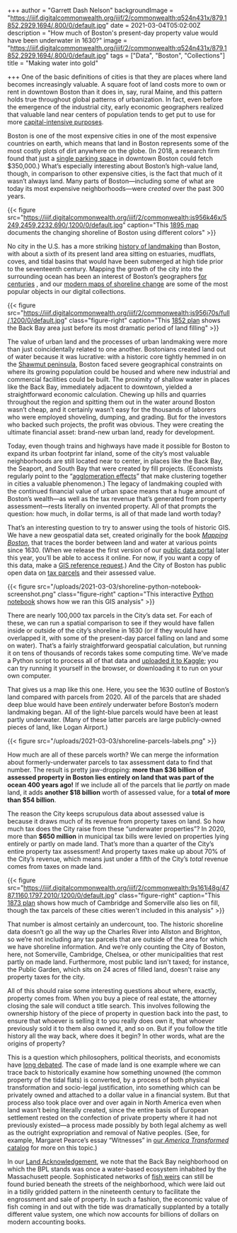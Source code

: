 +++
author = "Garrett Dash Nelson"
backgroundImage = "https://iiif.digitalcommonwealth.org/iiif/2/commonwealth:q524n431x/879,1852,2929,1694/,800/0/default.jpg"
date = 2021-03-04T05:02:00Z
description = "How much of Boston's present-day property value would have been underwater in 1630?"
image = "https://iiif.digitalcommonwealth.org/iiif/2/commonwealth:q524n431x/879,1852,2929,1694/,800/0/default.jpg"
tags = ["Data", "Boston", "Collections"]
title = "Making water into gold"

+++
One of the basic definitions of cities is that they are places where land becomes increasingly valuable. A square foot of land costs more to own or rent in downtown Boston than it does in, say, rural Maine, and this pattern holds true throughout global patterns of urbanization. In fact, even before the emergence of the industrial city, early economic geographers realized that valuable land near centers of population tends to get put to use for more [capital-intensive purposes](https://www.thoughtco.com/von-thunen-model-1435806).

Boston is one of the most expensive cities in one of the most expensive countries on earth, which means that land in Boston represents some of the most costly plots of dirt anywhere on the globe. (In 2018, a research firm found that just a [single parking space](https://boston.curbed.com/2018/5/23/17383890/boston-parking-spaces-for-sale-2018) in downtown Boston could fetch $350,000.) What’s especially interesting about Boston’s high-value land, though, in comparison to other expensive cities, is the fact that much of it wasn’t always land. Many parts of Boston—including some of what are today its most expensive neighborhoods—were _created_ over the past 300 years.

{{< figure src="https://iiif.digitalcommonwealth.org/iiif/2/commonwealth:js956k46x/5249,2459,2232,690/,1200/0/default.jpg" caption="This [1895 map](https://collections.leventhalmap.org/search/commonwealth:js956k45n) documents the changing shoreline of Boston using different colors" >}}

No city in the U.S. has a more striking [history of landmaking](http://www.worldcat.org/oclc/1004039006) than Boston, with about a sixth of its present land area sitting on estuaries, mudflats, coves, and tidal basins that would have been submerged at high tide prior to the seventeenth century. Mapping the growth of the city into the surrounding ocean has been an interest of Boston’s geographers [for centuries](https://collections.leventhalmap.org/search/commonwealth:js956k45n) , and our [modern maps of shoreline change](https://collections.leventhalmap.org/search?f%5Bname_facet_ssim%5D%5B%5D=Map+Works%2C+Inc.) are some of the most popular objects in our digital collections.

{{< figure src="https://iiif.digitalcommonwealth.org/iiif/2/commonwealth:js956j70s/full/,1200/0/default.jpg" class="figure-right" caption="This [1852 plan](https://collections.leventhalmap.org/search/commonwealth:js956j691) shows the Back Bay area just before its most dramatic period of land filling" >}}

The value of urban land and the processes of urban landmaking were more than just coincidentally related to one another. Bostonians created land out of water because it was lucrative: with a historic core tightly hemmed in on the [Shawmut peninsula](https://collections.leventhalmap.org/search/commonwealth:z603vj63p), Boston faced severe geographical constraints on where its growing population could be housed and where new industrial and commercial facilities could be built. The proximity of shallow water in places like the Back Bay, immediately adjacent to downtown, yielded a straightforward economic calculation. Chewing up hills and quarries throughout the region and spitting them out in the water around Boston wasn’t cheap, and it certainly wasn’t easy for the thousands of laborers who were employed shoveling, dumping, and grading. But for the investors who backed such projects, the profit was obvious. They were creating the ultimate financial asset: brand-new urban land, ready for development.

Today, even though trains and highways have made it possible for Boston to expand its urban footprint far inland, some of the city’s most valuable neighborhoods are still located near to center, in places like the Back Bay, the Seaport, and South Bay that were created by fill projects. (Economists regularly point to the “[agglomeration effects](https://link.springer.com/article/10.1007/s00168-019-00957-4)” that make clustering together in cities a valuable phenomenon.) The legacy of landmaking coupled with the continued financial value of urban space means that a huge amount of Boston’s wealth—as well as the tax revenue that’s generated from property assessment—rests literally on invented property. All of that prompts the question: how much, in dollar terms, is all of that made land worth today?

That’s an interesting question to try to answer using the tools of historic GIS. We have a new geospatial data set, created originally for the book [*Mapping Boston*](http://www.worldcat.org/oclc/883984062), that traces the border between land and water at various points since 1630. (When we release the first version of our [public data portal](https://www.leventhalmap.org/articles/introducing-our-public-data-project/) later this year, you’ll be able to access it online. For now, if you want a copy of this data, make a [GIS reference request](https://www.leventhalmap.org/research/geospatial/).) And the City of Boston has public open data on [tax parcels](https://bostonopendata-boston.opendata.arcgis.com/datasets/656184711a95466fba3218d64b894627_8/data) and their assessed value.

{{< figure src="/uploads/2021-03-03/shoreline-python-notebook-screenshot.png" class="figure-right" caption="This interactive [Python notebook](https://www.kaggle.com/garrettdashnelson/underwater-properties) shows how we ran this GIS analysis" >}}

There are nearly 100,000 tax parcels in the City’s data set. For each of these, we can run a spatial comparison to see if they would have fallen inside or outside of the city’s shoreline in 1630 (or if they would have overlapped it, with some of the present-day parcel falling on land and some on water). That’s a fairly straightforward geospatial calculation, but running it on tens of thousands of records takes some computing time. We’ve made a Python script to process all of that data and [uploaded it to Kaggle](https://www.kaggle.com/garrettdashnelson/underwater-properties); you can try running it yourself in the browser, or downloading it to run on your own computer.

That gives us a map like this one. Here, you see the 1630 outline of Boston’s land compared with parcels from 2020. All of the parcels that are shaded deep blue would have been _entirely_ underwater before Boston’s modern landmaking began. All of the light-blue parcels would have been at least partly underwater. (Many of these latter parcels are large publicly-owned pieces of land, like Logan Airport.)

{{< figure src="/uploads/2021-03-03/shoreline-parcels-labels.png" >}}

How much are all of these parcels worth? We can merge the information about formerly-underwater parcels to tax assessment data to find that number. The result is pretty jaw-dropping: **more than $36 billion of assessed property in Boston lies entirely on land that was part of the ocean 400 years ago!** If we include all of the parcels that lie _partly_ on made land, it adds **another $18 billion** worth of assessed value, for a **total of more than $54 billion**.

The reason the City keeps scrupulous data about assessed value is because it draws much of its revenue from property taxes on land. So how much tax does the City raise from these “underwater properties”? In 2020, more than **$650 million** in municipal tax bills were levied on properties lying entirely or partly on made land. That’s more than a quarter of the City’s entire property tax assessment! And property taxes make up about 70% of the City’s revenue, which means just under a fifth of the City’s _total_ revenue comes from taxes on made land.

{{< figure src="https://iiif.digitalcommonwealth.org/iiif/2/commonwealth:9s161j48g/4787,1160,1797,2010/,1200/0/default.jpg" class="figure-right" caption="This [1873 plan](https://collections.leventhalmap.org/search/commonwealth:9s161j476) shows how much of Cambridge and Somerville also lies on fill, though the tax parcels of these cities weren't included in this analysis" >}}

That number is almost certainly an undercount, too. The historic shoreline data doesn’t go all the way up the Charles River into Allston and Brighton, so we’re not including any tax parcels that are outside of the area for which we have shoreline information. And we’re only counting the City of Boston, here, not Somerville, Cambridge, Chelsea, or other municipalities that rest partly on made land. Furthermore, most public land isn't taxed; for instance, the Public Garden, which sits on 24 acres of filled land, doesn't raise any property taxes for the city.

All of this should raise some interesting questions about where, exactly, property comes from. When you buy a piece of real estate, the attorney closing the sale will conduct a title search. This involves following the ownership history of the piece of property in question back into the past, to ensure that whoever is selling it to you really does own it, that whoever previously sold it to them also owned it, and so on. But if you follow the title history all the way back, where does it begin? In other words, what are the origins of property?

This is a question which philosophers, political theorists, and economists have [long debated](https://plato.stanford.edu/entries/property/#GeneProp).  The case of made land is one example where we can trace back to historically examine how something unowned (the common property of the tidal flats) is converted, by a process of both physical transformation and socio-legal justification, into something which can be privately owned and attached to a dollar value in a financial system. But that process also took place over and over again in North America even when land wasn’t being literally created, since the entire basis of European settlement rested on the confection of private property where it had not previously existed—a process made possibly by both legal alchemy as well as the outright expropriation and removal of Native peoples. (See, for example, Margaret Pearce’s essay “Witnesses” in [our _America Transformed_ catalog](https://www.leventhalmap.org/projects/publications/) for more on this topic.)

In our [Land Acknowledgement](https://www.leventhalmap.org/about/mission-history/), we note that the Back Bay neighborhood on which the BPL stands was once a water-based ecosystem inhabited by the Massachusett people. Sophisticated networks of [fish weirs](https://twitter.com/BostonArchaeo/status/709787055174393856) can still be found buried beneath the streets of the neighborhood, which were laid out in a tidily gridded pattern in the nineteenth century to facilitate the engrossment and sale of property. In such a fashion, the economic value of fish coming in and out with the tide was dramatically supplanted by a totally different value system, one which now accounts for billions of dollars on modern accounting books.